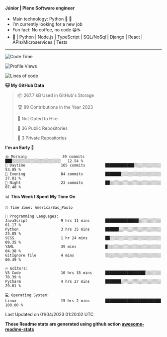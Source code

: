 #### Júnior | Pleno Software engineer 

- Main technology: Python 🐍 💖
- I’m currently looking for a new job
- Fun fact: No coffee, no code 😁☕
- 📖 | Python | Node.js | TypeScript | SQL/NoSql | Django | React | APIs/Microservices | Tests 
---
<!--START_SECTION:waka-->
![Code Time](http://img.shields.io/badge/Code%20Time-655%20hrs%2058%20mins-blue)

![Profile Views](http://img.shields.io/badge/Profile%20Views-0-blue)

![Lines of code](https://img.shields.io/badge/From%20Hello%20World%20I%27ve%20Written-10.6%20million%20lines%20of%20code-blue)

**🐱 My GitHub Data** 

> 📦 267.7 kB Used in GitHub's Storage 
 > 
> 🏆 89 Contributions in the Year 2023
 > 
> 🚫 Not Opted to Hire
 > 
> 📜 36 Public Repositories 
 > 
> 🔑 3 Private Repositories 
 > 
**I'm an Early 🐤** 

```text
🌞 Morning                39 commits          ███░░░░░░░░░░░░░░░░░░░░░░   12.54 % 
🌆 Daytime                165 commits         █████████████░░░░░░░░░░░░   53.05 % 
🌃 Evening                84 commits          ███████░░░░░░░░░░░░░░░░░░   27.01 % 
🌙 Night                  23 commits          ██░░░░░░░░░░░░░░░░░░░░░░░   07.40 % 
```


📊 **This Week I Spent My Time On** 

```text
🕑︎ Time Zone: America/Sao_Paulo

💬 Programming Languages: 
JavaScript               9 hrs 11 mins       ███████████████░░░░░░░░░░   61.17 % 
Python                   3 hrs 35 mins       ██████░░░░░░░░░░░░░░░░░░░   23.85 % 
SCSS                     1 hr 24 mins        ██░░░░░░░░░░░░░░░░░░░░░░░   09.35 % 
YAML                     39 mins             █░░░░░░░░░░░░░░░░░░░░░░░░   04.38 % 
GitIgnore file           4 mins              ░░░░░░░░░░░░░░░░░░░░░░░░░   00.49 % 

🔥 Editors: 
VS Code                  10 hrs 35 mins      ██████████████████░░░░░░░   70.39 % 
PyCharm                  4 hrs 27 mins       ███████░░░░░░░░░░░░░░░░░░   29.61 % 

💻 Operating System: 
Linux                    15 hrs 2 mins       █████████████████████████   100.00 % 
```


 Last Updated on 01/04/2023 01:20:02 UTC
<!--END_SECTION:waka-->

**These Readme stats are generated using github action [awesome-readme-stats](https://github.com/anmol098/waka-readme-stats)**
